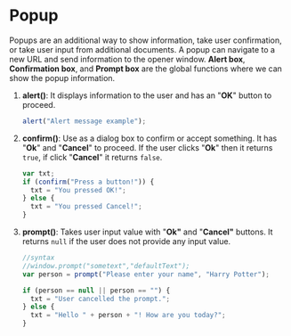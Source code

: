 # Popup

Popups are an additional way to show information, take user confirmation, or take user input from additional documents. A popup can navigate to a new URL and send information to the opener window. **Alert box**, **Confirmation box**,  and **Prompt box** are the global functions where we can show the popup information.

1. **alert\(\)**: It displays information to the user and has an  "**OK**" button to proceed.

   ```javascript
   alert("Alert message example");
   ```

2. **confirm\(\)**: Use as a dialog box to confirm or accept something. It has "**Ok**" and "**Cancel**" to proceed. If the user clicks "**Ok**" then it returns `true`, if click "**Cancel**" it returns  `false`. 

   ```javascript
   var txt;
   if (confirm("Press a button!")) {
     txt = "You pressed OK!";
   } else {
     txt = "You pressed Cancel!";
   }
   ```

3. **prompt\(\)**: Takes user input value with "**Ok"** and "**Cancel"** buttons. It returns `null` if the user does not provide any input value.

   ```javascript
   //syntax 
   //window.prompt("sometext","defaultText");
   var person = prompt("Please enter your name", "Harry Potter");

   if (person == null || person == "") {
     txt = "User cancelled the prompt.";
   } else {
     txt = "Hello " + person + "! How are you today?";
   }
   ```











